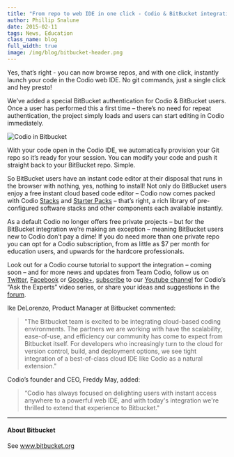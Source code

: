 ```yaml
---
title: "From repo to web IDE in one click - Codio & BitBucket integration makes editing code a breeze"
author: Phillip Snalune
date: 2015-02-11
tags: News, Education
class_name: blog
full_width: true
image: /img/blog/bitbucket-header.png
---
```


Yes, that’s right - you can now browse repos, and with one click, instantly launch your code in the Codio web IDE.  No git commands, just a single click and hey presto!

We’ve added a special BitBucket authentication for Codio & BitBucket users.  Once a user has performed this a first time – there’s no need for repeat authentication, the project simply loads and users can start editing in Codio immediately.

![Codio in Bitbucket](/img/blog/bitbucket-edit-in-codio.png)

With your code open in the Codio IDE, we automatically provision your Git repo so it’s ready for your session.  You can modify your code and push it straight back to your BitBucket repo. Simple.

So BitBucket users have an instant code editor at their disposal that runs in the browser with nothing, yes, nothing to install! Not only do BitBucket users enjoy a free instant cloud based code editor – Codio now comes packed with Codio [Stacks](/docs/dashboard/stacks) and [Starter Packs](/docs/dashboard/packs) – that’s right, a rich library of pre-configured software stacks and other components each available instantly.

As a default Codio no longer offers free private projects – but for the BitBucket integration we’re making an exception – meaning BitBucket users new to Codio don’t pay a dime!  If you do need more than one private repo you can opt for a Codio subscription, from as little as $7 per month for education users, and upwards for the hardcore professionals.

Look out for a Codio course tutorial to support the integration – coming soon – and for more news and updates from Team Codio, follow us on [Twitter](https://twitter.com/codiohq), [Facebook](https://facebook.com/codiohq) or [Google+](https://google.com/+Codio), [subscribe](https://www.youtube.com/channel/UCe_pvWqpowhOlwOwO3nVsaw?sub_confirmation=1) to our [Youtube channel](https://www.youtube.com/channel/UCe_pvWqpowhOlwOwO3nVsaw?sub_confirmation=1) for Codio’s “Ask the Experts” video series, or share your ideas and suggestions in the [forum](http://forum.codio.com).

Ike DeLorenzo, Product Manager at Bitbucket commented:

> "The Bitbucket team is excited to be integrating cloud-based coding environments. The partners we are working with have the scalability, ease-of-use, and efficiency our community has come to expect from Bitbucket itself.  For developers who increasingly turn to the cloud for version control, build, and deployment options, we see tight integration of a best-of-class cloud IDE like Codio as a natural extension."

Codio’s founder and CEO, Freddy May, added:

> “Codio has always focused on delighting users with instant access anywhere to a powerful web IDE, and with today's integration we're thrilled to extend that experience to Bitbucket."

---

#### About Bitbucket

See www.bitbucket.org
